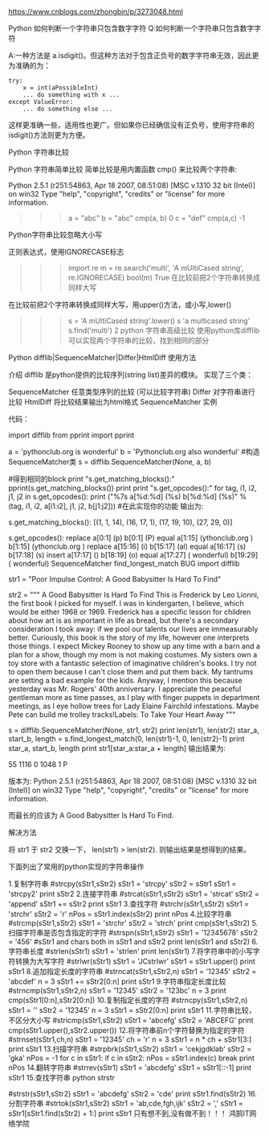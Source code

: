 https://www.cnblogs.com/zhongbin/p/3273048.html

Python 如何判断一个字符串只包含数字字符
Q:如何判断一个字符串只包含数字字符

A:一种方法是 a.isdigit()。但这种方法对于包含正负号的数字字符串无效，因此更为准确的为：

    try:
        x = int(aPossibleInt)
        ... do something with x ...
    except ValueError:
        ... do something else ...
这样更准确一些，适用性也更广。但如果你已经确信没有正负号，使用字符串的isdigit()方法则更为方便。

Python 字符串比较
 
Python 字符串简单比较
简单比较是用内置函数 cmp() 来比较两个字符串:

Python 2.5.1 (r251:54863, Apr 18 2007, 08:51:08) [MSC v.1310 32 bit (Intel)] on
win32
Type "help", "copyright", "credits" or "license" for more information.
>>> a = "abc"
>>> b = "abc"
>>> cmp(a, b)
0
>>> c = "def"
>>> cmp(a,c)
-1
>>>
Python字符串比较忽略大小写
 
正则表达式，使用IGNORECASE标志

>
>>> import re
>>> m = re.search('multi', 'A mUltiCased string', re.IGNORECASE)
>>> bool(m)
True
在比较前把2个字符串转换成同样大写

在比较前把2个字符串转换成同样大写，用upper()方法，或小写,lower()
>>> s = 'A mUltiCased string'.lower()
>>> s
'a multicased string'
>>> s.find('multi')
2
python 字符串高级比较
使用python库difflib可以实现两个字符串的比较，找到相同的部分

Python difflib|SequenceMatcher|Differ|HtmlDiff 使用方法
 
介绍
difflib 是python提供的比较序列(string list)差异的模块。 
实现了三个类： 

SequenceMatcher 任意类型序列的比较 (可以比较字符串)
Differ 对字符串进行比较
HtmlDiff 将比较结果输出为html格式
SequenceMatcher 实例
 
代码：

import difflib
from pprint import pprint
 
a = 'pythonclub.org is wonderful'
b = 'Pythonclub.org also wonderful'
#构造SequenceMatcher类
s = difflib.SequenceMatcher(None, a, b)
 
#得到相同的block
print "s.get_matching_blocks():"
pprint(s.get_matching_blocks())
print 
print "s.get_opcodes():"
for tag, i1, i2, j1, j2 in s.get_opcodes():
    print ("%7s a[%d:%d] (%s) b[%d:%d] (%s)" %  (tag, i1, i2, a[i1:i2], j1, j2, b[j1:j2]))
    #在此实现你的功能
输出为:

s.get_matching_blocks():
[(1, 1, 14), (16, 17, 1), (17, 19, 10), (27, 29, 0)]

s.get_opcodes():
replace a[0:1] (p) b[0:1] (P)
  equal a[1:15] (ythonclub.org ) b[1:15] (ythonclub.org )
replace a[15:16] (i) b[15:17] (al)
  equal a[16:17] (s) b[17:18] (s)
 insert a[17:17] () b[18:19] (o)
  equal a[17:27] ( wonderful) b[19:29] ( wonderful)
SequenceMatcher find_longest_match BUG
import difflib
 
str1 = "Poor Impulse Control: A Good Babysitter Is Hard To Find"
 
str2 = """     A Good Babysitter Is Hard To Find    This is Frederick
by Leo Lionni, the first book I picked for myself.
I was in kindergarten, I believe, which would be either 1968 or 1969.
Frederick has a specific lesson for children about how art is as
important in life as bread, but there's a secondary consideration
I took away: if we pool our talents our lives are immeasurably better.
Curiously, this book is the story of my life, however one interprets
those things. I expect Mickey Rooney to show up any time with a barn
and a plan for a show, though my mom is not making costumes. My sisters
own a toy store with a fantastic selection of imaginative children's books.
I try not to open them because I can't close them and put them back.
My tantrums are setting a bad example for the kids. Anyway, I mention
this because yesterday was Mr. Rogers' 40th anniversary. I appreciate
the peaceful gentleman more as time passes, as I play with finger puppets
in department meetings, as I eye hollow trees for Lady Elaine Fairchild
infestations. Maybe Pete can build me trolley tracks!Labels: To Take
Your Heart Away   """
 
s = difflib.SequenceMatcher(None, str1, str2)
print len(str1), len(str2)
star_a, start_b, length = s.find_longest_match(0, len(str1)-1, 0, len(str2)-1)
print star_a, start_b, length
print str1[star_a:star_a + length]
输出结果为:

55 1116
0 1048 1
P

版本为:
Python 2.5.1 (r251:54863, Apr 18 2007, 08:51:08) [MSC v.1310 32 bit (Intel)] on
win32
Type "help", "copyright", "credits" or "license" for more information.
>>>
而最长的应该为 A Good Babysitter Is Hard To Find.

解决方法

将 str1 于 str2 交换一下， len(str1) > len(str2). 
则输出结果是想得到的结果。 

下面列出了常用的python实现的字符串操作

1.复制字符串
#strcpy(sStr1,sStr2)
sStr1 = 'strcpy'
sStr2 = sStr1
sStr1 = 'strcpy2'
print sStr2
2.连接字符串
#strcat(sStr1,sStr2)
sStr1 = 'strcat'
sStr2 = 'append'
sStr1 += sStr2
print sStr1
3.查找字符
#strchr(sStr1,sStr2)
sStr1 = 'strchr'
sStr2 = 'r'
nPos = sStr1.index(sStr2)
print nPos
4.比较字符串
#strcmp(sStr1,sStr2)
sStr1 = 'strchr'
sStr2 = 'strch'
print cmp(sStr1,sStr2)
5.扫描字符串是否包含指定的字符
#strspn(sStr1,sStr2)
sStr1 = '12345678'
sStr2 = '456'
#sStr1 and chars both in sStr1 and sStr2
print len(sStr1 and sStr2)
6.字符串长度
#strlen(sStr1)
sStr1 = 'strlen'
print len(sStr1)
7.将字符串中的小写字符转换为大写字符
#strlwr(sStr1)
sStr1 = 'JCstrlwr'
sStr1 = sStr1.upper()
print sStr1
8.追加指定长度的字符串
#strncat(sStr1,sStr2,n)
sStr1 = '12345'
sStr2 = 'abcdef'
n = 3
sStr1 += sStr2[0:n]
print sStr1
9.字符串指定长度比较
#strncmp(sStr1,sStr2,n)
sStr1 = '12345'
sStr2 = '123bc'
n = 3
print cmp(sStr1[0:n],sStr2[0:n])
10.复制指定长度的字符
#strncpy(sStr1,sStr2,n)
sStr1 = ''
sStr2 = '12345'
n = 3
sStr1 = sStr2[0:n]
print sStr1
11.字符串比较，不区分大小写
#stricmp(sStr1,sStr2)
sStr1 = 'abcefg'
sStr2 = 'ABCEFG'
print cmp(sStr1.upper(),sStr2.upper())
12.将字符串前n个字符替换为指定的字符
#strnset(sStr1,ch,n)
sStr1 = '12345'
ch = 'r'
n = 3
sStr1 = n * ch + sStr1[3:]
print sStr1
13.扫描字符串
#strpbrk(sStr1,sStr2)
sStr1 = 'cekjgdklab'
sStr2 = 'gka'
nPos = -1
for c in sStr1:
    if c in sStr2:
        nPos = sStr1.index(c)
        break
print nPos
14.翻转字符串
#strrev(sStr1)
sStr1 = 'abcdefg'
sStr1 = sStr1[::-1]
print sStr1
15.查找字符串
python strstr

#strstr(sStr1,sStr2)
sStr1 = 'abcdefg'
sStr2 = 'cde'
print sStr1.find(sStr2)
16.分割字符串
#strtok(sStr1,sStr2)
sStr1 = 'ab,cde,fgh,ijk'
sStr2 = ','
sStr1 = sStr1[sStr1.find(sStr2) + 1:]
print sStr1
只有想不到,没有做不到！！！ 
鸿鹄IT网络学院 